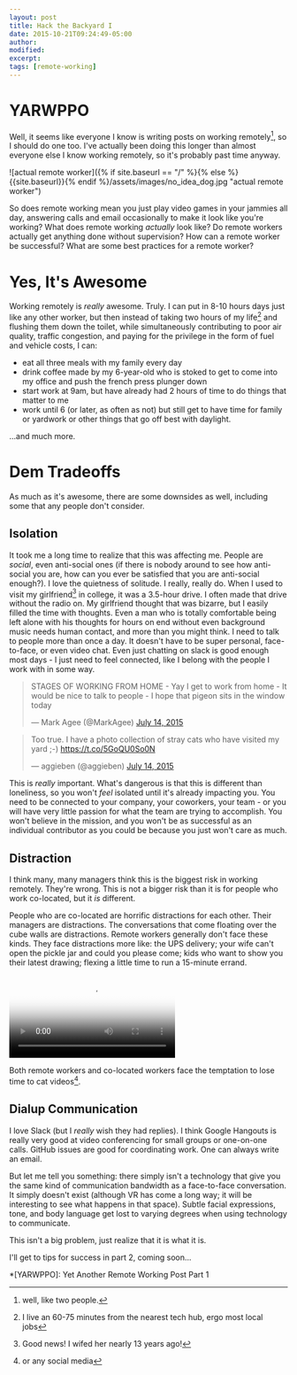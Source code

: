 ```yaml
---
layout: post
title: Hack the Backyard I
date: 2015-10-21T09:24:49-05:00
author:
modified:
excerpt:
tags: [remote-working]
---
```


# YARWPPO

Well, it seems like everyone I know is writing posts on working remotely[^1], so I should do one too.  I've actually
been doing this longer than almost everyone else I know working remotely, so it's probably past time anyway.

![actual remote worker]({% if site.baseurl == "/" %}{% else %}{{site.baseurl}}{% endif %}/assets/images/no_idea_dog.jpg "actual remote worker")


So does remote working mean you just play video games in your jammies all day, answering calls and email occasionally to make it look like you're working?  What does remote working _actually_ look like?  Do remote workers actually get anything done without supervision?  How can a remote worker be successful?  What are some best practices for a remote worker?

# Yes, It's Awesome

Working remotely is _really_ awesome.  Truly.  I can put in 8-10 hours days just like any other worker, but then instead of taking two hours of my life[^2] and flushing them down the toilet, while simultaneously contributing to poor air quality, traffic congestion, and paying for the privilege in the form of fuel and vehicle costs, I can:

- eat all three meals with my family every day
- drink coffee made by my 6-year-old who is stoked to get to come into my office and push the french press plunger down
- start work at 9am, but have already had 2 hours of time to do things that matter to me
- work until 6 (or later, as often as not) but still get to have time for family or yardwork or other things that go off best with daylight.

...and much more.  

# Dem Tradeoffs
As much as it's awesome, there are some downsides as well, including some that any people don't consider.

## Isolation
It took me a long time to realize that this was affecting me.  People are _social_, even anti-social ones (if there is
nobody around to see how anti-social you are, how can you ever be satisfied that you are anti-social enough?).  I love the quietness of solitude.  I really, really do.  When I used to visit my girlfriend[^3] in college, it was a 3.5-hour drive.  I often made that drive without the radio on.  My girlfriend thought that was bizarre, but I easily filled the time with thoughts.  Even a man who is totally comfortable being left alone with his thoughts for hours on end without even background music needs human contact, and more than you might think.  I need to talk to people more than once a day.  It doesn't have to be super personal, face-to-face, or even video chat.  Even just chatting on slack is good enough most days - I just need to feel connected, like I belong with the people I work with in some way.  

<blockquote class="twitter-tweet" lang="en"><p lang="en" dir="ltr">STAGES OF WORKING FROM HOME&#10;- Yay I get to work from home&#10;- It would be nice to talk to people&#10;- I hope that pigeon sits in the window today</p>&mdash; Mark Agee (@MarkAgee) <a href="https://twitter.com/MarkAgee/status/620990471720992768">July 14, 2015</a></blockquote>
<script async src="//platform.twitter.com/widgets.js" charset="utf-8"></script>

<blockquote class="twitter-tweet" lang="en"><p lang="en" dir="ltr">Too true. I have a photo collection of stray cats who have visited my yard ;-) <a href="https://t.co/5GoQU0So0N">https://t.co/5GoQU0So0N</a></p>&mdash; aggieben (@aggieben) <a href="https://twitter.com/aggieben/status/621052944360673281">July 14, 2015</a></blockquote>
<script async src="//platform.twitter.com/widgets.js" charset="utf-8"></script>

This is _really_ important.  What's dangerous is that this is different than loneliness, so you won't _feel_ isolated until it's already impacting you.  You need to be connected to your company, your coworkers, your team - or you will have very little passion for what the team are trying to accomplish.  You won't believe in the mission, and you won't be as successful as an individual contributor as you could be because you just won't care as much.

## Distraction
I think many, many managers think this is the biggest risk in working remotely.  They're wrong.  This is not a bigger
risk than it is for people who work co-located, but it _is_ different.

People who are co-located are horrific distractions for each other.  Their managers are distractions.  The conversations
that come floating over the cube walls are distractions.  Remote workers generally don't face these kinds.  They face distractions more like: the UPS delivery; your wife can't open the pickle jar and could you please come; kids who want to show you their latest drawing; flexing a little time to run a 15-minute errand.

<video poster="https://i-cdn.embed.ly/1/display?key=fd92ebbc52fc43fb98f69e50e7893c13&url=http%3A%2F%2Fi.imgur.com%2F2PJ5OY2h.jpg" preload="auto" loop autoplay src="https://i.imgur.com/2PJ5OY2.webm" title="does this work on big cats too?">
  <source src="https://i.imgur.com/2PJ5OY2.webm" type="video/webm">
  <source src="https://i.imgur.com/2PJ5OY2.mp4" type="video/mp4">
</video>

Both remote workers and co-located workers face the temptation to lose time to cat videos[^4].

## Dialup Communication

I love Slack (but I _really_ wish they had replies).  I think Google Hangouts is really very good at video conferencing
for small groups or one-on-one calls.  GitHub issues are good for coordinating work.  One can always write an email.  

But let me tell you something: there simply isn't a technology that give you the same kind of communication bandwidth as
a face-to-face conversation.  It simply doesn't exist (although VR has come a long way; it will be interesting to see what happens in that space).  Subtle facial expressions, tone, and body language get lost to varying degrees when using technology to communicate.

This isn't a big problem, just realize that it is what it is.

I'll get to tips for success in part 2, coming soon...



*[YARWPPO]: Yet Another Remote Working Post Part 1
[^1]: well, like two people.  
[^2]: I live an 60-75 minutes from the nearest tech hub, ergo most local jobs
[^3]: Good news!  I wifed her nearly 13 years ago!
[^4]: or any social media
